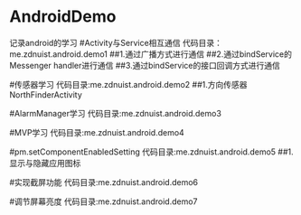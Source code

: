 # AndroidDemo
记录android的学习
#Activity与Service相互通信
代码目录：me.zdnuist.android.demo1
##1.通过广播方式进行通信 
##2.通过bindService的 Messenger handler进行通信
##3.通过bindService的接口回调方式进行通信 

#传感器学习
代码目录:me.zdnuist.android.demo2
##1.方向传感器 NorthFinderActivity 

#AlarmManager学习
代码目录:me.zdnuist.android.demo3

#MVP学习
代码目录:me.zdnuist.android.demo4

#pm.setComponentEnabledSetting
代码目录:me.zdnuist.android.demo5
##1.显示与隐藏应用图标

#实现截屏功能
代码目录:me.zdnuist.android.demo6

#调节屏幕亮度
代码目录:me.zdnuist.android.demo7